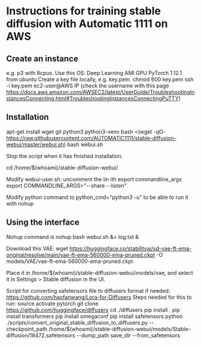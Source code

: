 # Instructions for training stable diffusion with Automatic 1111 on AWS

## Create an instance 
e.g. p3 with 8cpus.
Use this OS: Deep Learning AMI GPU PyTorch 1.12.1 from ubuntu
Create a key file locally, e.g. key.pem.
chmod 600 key.pem
ssh -i key.pem ec2-user@AWS IP (check the username with this page https://docs.aws.amazon.com/AWSEC2/latest/UserGuide/TroubleshootingInstancesConnecting.html#TroubleshootingInstancesConnectingPuTTY)

## Installation
apt-get install wget git python3 python3-venv
bash <(wget -qO- https://raw.githubusercontent.com/AUTOMATIC1111/stable-diffusion-webui/master/webui.sh)
bash webui.sh 

Stop the script when it has finished installation.

cd /home/$(whoami)/stable-diffusion-webui/

Modify webui-user.sh:
uncomment the lin ith export commandline_args
export COMMANDLINE_ARGS="--share --listen"

Modify python command to python_cmd="python3 -u" to be able to run it with nohup 

## Using the interface

Nohup command is 
nohup bash webui.sh  &> log.txt &

Download this VAE:
wget https://huggingface.co/stabilityai/sd-vae-ft-ema-original/resolve/main/vae-ft-ema-560000-ema-pruned.ckpt -O models/VAE/vae-ft-ema-560000-ema-pruned.ckpt

Place it in /home/$(whoami)/stable-diffusion-webui/models/vae, and select it in Settings > Stable diffusion in the UI.

Script for converting safetensors file to diffusers format if needed:
https://github.com/haofanwang/Lora-for-Diffusers
Steps needed for this to run:
source activate pytorch 
git clone https://github.com/huggingface/diffusers
cd ./diffusers
pip install .
pip install transformers
pip install omegaconf
pip install safetensors
python ./scripts/convert_original_stable_diffusion_to_diffusers.py --checkpoint_path /home/$(whoami)/stable-diffusion-webui/models/Stable-diffusion/18472.safetensors --dump_path save_dir --from_safetensors
